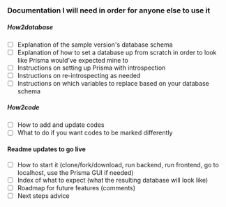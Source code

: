 ### Documentation I will need in order for anyone else to use it 

##### How2database
- [ ] Explanation of the sample version's database schema 
- [ ] Explanation of how to set a database up from scratch in order to look like Prisma would've expected mine to 
- [ ] Instructions on setting up Prisma with introspection 
- [ ] Instructions on re-introspecting as needed
- [ ] Instructions on which variables to replace based on your database schema

##### How2code
- [ ] How to add and update codes
- [ ] What to do if you want codes to be marked differently 

#### Readme updates to go live 
- [ ] How to start it (clone/fork/download, run backend, run frontend, go to localhost, use the Prisma GUI if needed)
- [ ] Index of what to expect (what the resulting database will look like)
- [ ] Roadmap for future features (comments)
- [ ] Next steps advice 